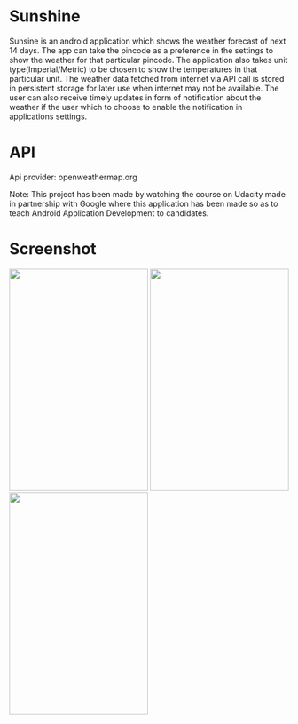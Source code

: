 # Sunshine
Sunsine is an android application which shows the weather forecast of next 14 days. The app can take the pincode as a preference in the settings to show the weather for that particular pincode. The application also takes unit type(Imperial/Metric) to be chosen to show the temperatures in that particular unit. The weather data fetched from internet via API call is stored in persistent storage for later use when internet may not be available. The user can also receive timely updates in form of notification about the weather if the user which to choose to enable the notification in applications settings.

# API
Api provider: openweathermap.org

Note: This project has been made by watching the course on Udacity made in partnership with Google where this application has been made so as to teach Android Application Development to candidates. 

# Screenshot

<img src="https://cloud.githubusercontent.com/assets/16362957/20491343/18462a84-b037-11e6-8b03-ab77fdf28018.png" height="400" width="250">
<img src="https://cloud.githubusercontent.com/assets/16362957/20491345/196189e0-b037-11e6-8ea9-fa49b93933b4.png" height="400" width="250">
<img src="https://cloud.githubusercontent.com/assets/16362957/20491347/1a75bed2-b037-11e6-86c1-18ae861498e3.png" height="400" width="250">
